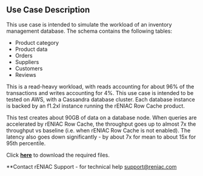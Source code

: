 
## Use Case Description
This use case is intended to simulate the workload of an inventory management database. The schema contains the following tables:

- Product category
- Product data
- Orders
- Suppliers
- Customers
- Reviews

This is a read-heavy workload, with reads accounting for about 96% of the transactions and writes accounting for 4%. This use case is intended to be tested on AWS, with a Cassandra database cluster. Each database instance is backed by an f1.2xl instance running the rENIAC Row Cache product.

This test creates about 90GB of data on a database node. When queries are accelerated by rENIAC Row Cache, the throughput goes up to almost 7x the throughput vs baseline (i.e. when rENIAC Row Cache is not enabled). The latency also goes down significantly - by about 7x for mean to about 15x for 95th percentile. 

Click **[here](https://www.reniac.com/wp-content/uploads/2021/03/inv_mgmt.tar "Download the tar file")** to download the required files.

**Contact rENIAC Support - for technical help
support@reniac.com


